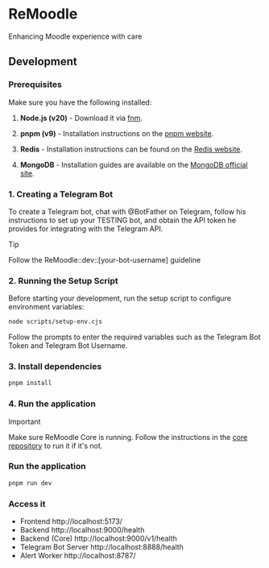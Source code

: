 # ReMoodle

Enhancing Moodle experience with care

## Development

### Prerequisites

Make sure you have the following installed:

1. **Node.js (v20)** - Download it via [fnm](https://github.com/Schniz/fnm).

2. **pnpm (v9)** - Installation instructions on the [pnpm website](https://pnpm.io/installation).

3. **Redis** - Installation instructions can be found on the [Redis website](https://redis.io/download).

4. **MongoDB** - Installation guides are available on the [MongoDB official site](https://www.mongodb.com/docs/manual/installation/).

### 1. Creating a Telegram Bot

To create a Telegram bot, chat with @BotFather on Telegram, follow his instructions to set up your TESTING bot, and obtain the API token he provides for integrating with the Telegram API.

> [!TIP]
> Follow the ReMoodle::dev::[your-bot-username] guideline

### 2. Running the Setup Script

Before starting your development, run the setup script to configure environment variables:

```bash
node scripts/setup-env.cjs
```

Follow the prompts to enter the required variables such as the Telegram Bot Token and Telegram Bot Username.

### 3. Install dependencies

```bash
pnpm install
```

### 4. Run the application

> [!IMPORTANT]  
> Make sure ReMoodle Core is running. Follow the instructions in the [core repository](https://github.com/remoodle/core) to run it if it's not.

### Run the application

```bash
pnpm run dev
```

### Access it

- Frontend http://localhost:5173/
- Backend http://localhost:9000/health
- Backend (Core) http://localhost:9000/v1/health
- Telegram Bot Server http://localhost:8888/health
- Alert Worker http://localhost:8787/
